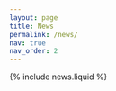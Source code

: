 ```yaml
---
layout: page
title: News
permalink: /news/
nav: true
nav_order: 2
---
```



{% include news.liquid %}
